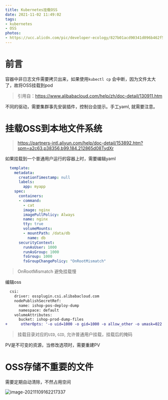 ```yaml
---
title: Kubernetes挂载OSS
date: 2021-11-02 11:49:02
tags:
- kubernetes
- OSS
photos:
- https://ucc.alicdn.com/pic/developer-ecology/827b01acd90341d096b462f5d2dc07b0.png
---
```


# 前言

容器中非日志文件需要拷贝出来，如果使用`kubectl cp` 会中断，因为文件太大了，故将OSS挂载到pod


> 引用自：https://www.alibabacloud.com/help/zh/doc-detail/130911.htm

不同的驱动，需要集群事先安装插件，控制台会提示。手工yaml, 就需要注意。

<!--more-->
# 挂载OSS到本地文件系统 

> https://partners-intl.aliyun.com/help/doc-detail/153892.htm?spm=a2c63.p38356.b99.184.212865d08TydXr

如果挂载到一个普通用户运行的容器上时，需要编辑yaml

```yaml
  template:
    metadata:
      creationTimestamp: null
      labels:
        app: myapp
    spec:
      containers:
      - command:
        - cat
        image: nginx
        imagePullPolicy: Always
        name: nginx
        tty: true
        volumeMounts:
        - mountPath: /data/db
          name: db
      securityContext:
        runAsUser: 1000
        runAsGroup: 1000
        fsGroup: 1000
        fsGroupChangePolicy: "OnRootMismatch"
```

> OnRootMismatch 避免挂载慢

编辑oss

```diff
  csi:
    driver: ossplugin.csi.alibabacloud.com
    nodePublishSecretRef:
      name: ishop-pos-deploy-dump
      namespace: default
    volumeAttributes:
      bucket: ishop-prod-dump-files
+      otherOpts: '-o uid=1000 -o gid=1000 -o allow_other -o umask=022'
```

> 挂载目录对应的`UID`, `GID`, 允许普通用户挂载，挂载后的掩码

PV是不可变的资源，当修改选项时，需要重建PV

# OSS存储不重要的文件

需要定期自动清除，不然占用空间

![image-20211109162217337](http://myapp.img.mykernel.cn/image-20211109162217337.png)

